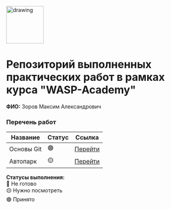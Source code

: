 <a href="https://wasp-academy.com"><img src="https://wasp-academy.com/Resources/wasp-logo.png" alt="drawing" width="100"/></a>

# Репозиторий выполненных практических работ в рамках курса "WASP-Academy"
**ФИО:** Зоров Максим Александрович
 
### Перечень работ

Название          | Статус | Ссылка
------------------|--------|--------
Основы Git        | 🟢    | <a href="https://github.com/XuL1gun/Autopark.git">Перейти</a>
Автопарк          | 🟡    | <a href="https://github.com/XuL1gun/Autopark.git">Перейти</a>

**Статусы выполнения:** <br>
🔴 Не готово <br>
🟡 Нужно посмотреть <br>
🟢 Принято <br>
